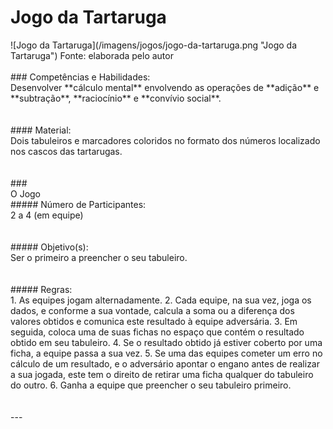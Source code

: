 # Jogo da Tartaruga  
<div class="row text-center">
![Jogo da Tartaruga](/imagens/jogos/jogo-da-tartaruga.png "Jogo da Tartaruga")  
Fonte: elaborada pelo autor</div><br/>  
### <i class="fa fa-child"></i> Competências e Habilidades:  
<div class="col-md-12 col-lg-12 text-justify">
Desenvolver **cálculo mental** envolvendo as operações de **adição** e **subtração**, **raciocínio** e **convívio social**.
</div><br/>  
<br/>  
#### <i class="fa fa-scissors"></i> Material:  
<div class="col-md-12 col-lg-12 text-justify">Dois tabuleiros e marcadores coloridos no formato dos números localizado nos cascos das tartarugas.</div><br/>  
<br/>  
### <div class="row text-center">O Jogo</div>  
##### <i class="fa fa-users"></i> Número de Participantes:  
<div class="col-md-12 col-lg-12 text-justify">
2 a 4 (em equipe)
</div><br/><br/>   
##### <i class="fa fa-trophy"></i> Objetivo(s):  
<div class="col-md-12 col-lg-12 text-justify">
Ser o primeiro a preencher o seu tabuleiro.
</div><br/><br/>  
##### <i class="fa fa-thumb-tack"></i> Regras:  
<div class="col-md-12 col-lg-12 text-justify">
1.	As equipes jogam alternadamente.  
2.	Cada equipe, na sua vez, joga os dados, e conforme a sua vontade, calcula a soma ou a diferença dos valores obtidos e comunica este resultado à equipe adversária.  
3.	Em seguida, coloca uma de suas fichas no espaço que contém o resultado obtido em seu tabuleiro.  
4.	Se o resultado obtido já estiver coberto por uma ficha, a equipe passa a sua vez.  
5.	Se uma das equipes cometer um erro no cálculo de um resultado, e o adversário apontar o engano antes de realizar a sua jogada, este tem o direito de retirar uma ficha qualquer do tabuleiro do outro.  
6.	Ganha a equipe que preencher o seu tabuleiro primeiro.
</div><br/>  
<br/>  
---
